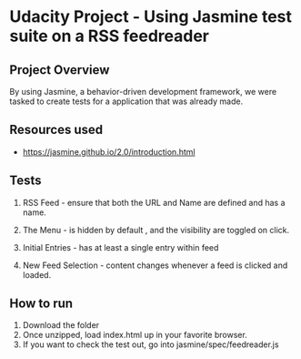 # Udacity Project - Using Jasmine test suite on a RSS feedreader

## Project Overview
By using Jasmine, a behavior-driven development framework, we were tasked to create tests for a application that was already made.

## Resources used
* https://jasmine.github.io/2.0/introduction.html 

## Tests 
1. RSS Feed - ensure that both the URL and Name are defined and has a name.

2. The Menu - is hidden by default , and the visibility are toggled on click.

3. Initial Entries - has at least a single entry within feed
  
4. New Feed Selection - content changes whenever a feed is clicked and loaded.

## How to run
1. Download the folder
2. Once unzipped, load index.html up in your favorite browser.
3. If you want to check the test out, go into jasmine/spec/feedreader.js


